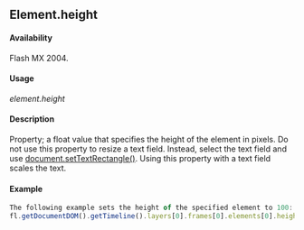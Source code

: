 ## Element.height

#### Availability

Flash MX 2004.

#### Usage

*element.height*

#### Description

Property; a float value that specifies the height of the element in pixels.
Do not use this property to resize a text field. Instead, select the text field and use [document.setTextRectangle()](../Document_object/docu9846.md). Using this property with a text field scales the text.

#### Example

```javascript
The following example sets the height of the specified element to 100:
fl.getDocumentDOM().getTimeline().layers[0].frames[0].elements[0].height = 100;

```